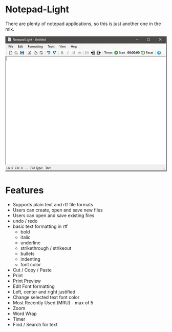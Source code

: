 # Notepad-Light

There are plenty of notepad applications, so this is just another one in the mix.

![image](https://github.com/desjarlais/desjarlais.github.io/blob/master/img/notepadlight.jpg)

# Features

* Supports plain text and rtf file formats
* Users can create, open and save new files
* Users can open and save existing files
* undo / redo 
* basic text formatting in rtf 
  * bold
  * italic
  * underline
  * strikethrough / strikeout
  * bullets
  * indenting
  * font color
* Cut / Copy / Paste 
* Print
* Print Preview
* Edit Font formatting
* Left, center and right justified
* Change selected text font color
* Most Recently Used (MRU) - max of 5
* Zoom
* Word Wrap
* Timer
* Find / Search for text
